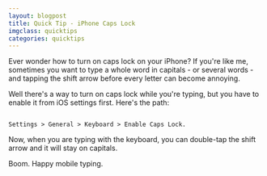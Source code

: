 ```yaml
---
layout: blogpost
title: Quick Tip - iPhone Caps Lock
imgclass: quicktips
categories: quicktips
---
```


<p>Ever wonder how to turn on caps lock on your iPhone? If you're like me, sometimes you want to type a whole word in capitals - or several words - and tapping the shift arrow before every letter can become annoying.</p>

<p>Well there's a way to turn on caps lock while you're typing, but you have to enable it from iOS settings first. Here's the path:</p>

<pre><code>
Settings &gt; General &gt; Keyboard &gt; Enable Caps Lock.
</code></pre>

<p>Now, when you are typing with the keyboard, you can double-tap the shift arrow and it will stay on capitals.</p>

<p>Boom. Happy mobile typing. </p>